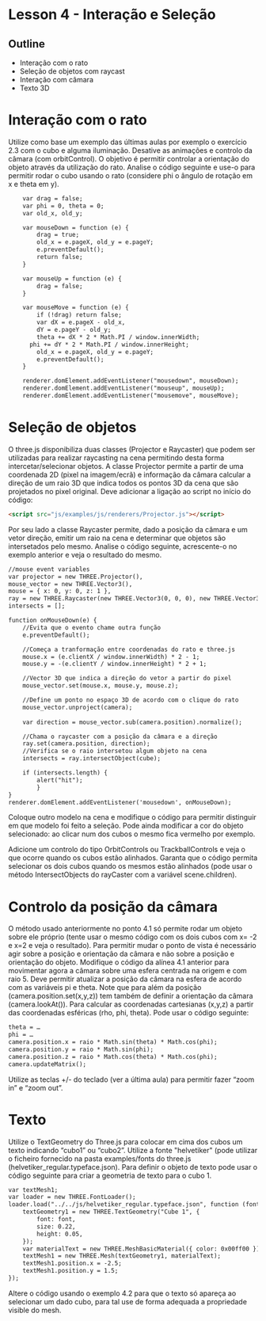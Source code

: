 # Lesson 4 - Interação e Seleção

## Outline
* Interação com o rato
* Seleção de objetos com raycast 
* Interação com câmara
* Texto 3D

# Interação com o rato
Utilize como base um exemplo das últimas aulas por exemplo o exercício 2.3 com o cubo e alguma iluminação. Desative as animações e controlo da câmara (com orbitControl).
O objetivo é permitir controlar a orientação do objeto através da utilização do rato.
Analise o código seguinte e use-o para permitir rodar o cubo usando o rato (considere phi o ângulo de rotação em x e theta em y).
``` html
    var drag = false;
    var phi = 0, theta = 0;
    var old_x, old_y;

    var mouseDown = function (e) {
        drag = true;
        old_x = e.pageX, old_y = e.pageY;
        e.preventDefault();
        return false;
    }

    var mouseUp = function (e) {
        drag = false;
    }

    var mouseMove = function (e) {
        if (!drag) return false;
        var dX = e.pageX - old_x,
        dY = e.pageY - old_y;
        theta += dX * 2 * Math.PI / window.innerWidth;
	  phi += dY * 2 * Math.PI / window.innerHeight;
        old_x = e.pageX, old_y = e.pageY;
        e.preventDefault();
    }

    renderer.domElement.addEventListener("mousedown", mouseDown);
    renderer.domElement.addEventListener("mouseup", mouseUp);
    renderer.domElement.addEventListener("mousemove", mouseMove);
``` 

# Seleção de objetos 
O three.js disponibiliza duas classes (Projector e Raycaster) que podem ser utilizadas para realizar raycasting na cena permitindo desta forma intercetar/selecionar objetos.
A classe Projector permite a partir de uma coordenada 2D (pixel na imagem/ecrã) e informação da câmara calcular a direção de um raio 3D que indica todos os pontos 3D da cena que são projetados no pixel original. Deve adicionar a ligação ao script no início do código: 
``` html
<script src="js/examples/js/renderers/Projector.js"></script>
``` 
Por seu lado a classe Raycaster permite, dado a posição da câmara e um vetor direção, emitir um raio na cena e determinar que objetos são intersetados pelo mesmo.
Analise o código seguinte, acrescente-o no exemplo anterior e veja o resultado do mesmo.
``` html
//mouse event variables
var projector = new THREE.Projector(),
mouse_vector = new THREE.Vector3(),
mouse = { x: 0, y: 0, z: 1 },
ray = new THREE.Raycaster(new THREE.Vector3(0, 0, 0), new THREE.Vector3(0, 0, 0)),
intersects = []; 

function onMouseDown(e) {
    //Evita que o evento chame outra função
    e.preventDefault();

    //Começa a tranformação entre coordenadas do rato e three.js
    mouse.x = (e.clientX / window.innerWidth) * 2 - 1;
    mouse.y = -(e.clientY / window.innerHeight) * 2 + 1;

    //Vector 3D que indica a direção do vetor a partir do pixel
    mouse_vector.set(mouse.x, mouse.y, mouse.z);

    //Define um ponto no espaço 3D de acordo com o clique do rato
    mouse_vector.unproject(camera);
                    
    var direction = mouse_vector.sub(camera.position).normalize();

    //Chama o raycaster com a posição da câmara e a direção 
    ray.set(camera.position, direction);
    //Verifica se o raio intersetou algum objeto na cena
    intersects = ray.intersectObject(cube);

    if (intersects.length) {
        alert("hit");
        }
}
renderer.domElement.addEventListener('mousedown', onMouseDown);
``` 
Coloque outro modelo na cena e modifique o código para permitir distinguir em que modelo foi feito a seleção. Pode ainda modificar a cor do objeto selecionado: ao clicar num dos cubos o mesmo fica vermelho por exemplo.

Adicione um controlo do tipo OrbitControls ou TrackballControls e veja o que ocorre quando os cubos estão alinhados. Garanta que o código permita selecionar os dois cubos quando os mesmos estão alinhados (pode usar o método IntersectObjects do rayCaster com a variável scene.children).

# Controlo da posição da câmara
O método usado anteriormente no ponto 4.1 só permite rodar um objeto sobre ele próprio (tente usar o mesmo código com os dois cubos com  x= -2 e x=2 e veja o resultado).
Para permitir mudar o ponto de vista é necessário agir sobre a posição e orientação da câmara e não sobre a posição e orientação do objeto.
Modifique o código da alínea 4.1 anterior para movimentar agora a câmara sobre uma esfera centrada na origem e com raio 5. Deve permitir atualizar a posição da câmara na esfera de acordo com as variáveis pi e theta. Note que para além da posição (camera.position.set(x,y,z)) tem também de definir a orientação da câmara (camera.lookAt()). Para calcular as coordenadas cartesianas (x,y,z) a partir das coordenadas esféricas (rho, phi, theta). 
Pode usar o código seguinte: 
``` html
theta = …
phi = …
camera.position.x = raio * Math.sin(theta) * Math.cos(phi);
camera.position.y = raio * Math.sin(phi);
camera.position.z = raio * Math.cos(theta) * Math.cos(phi);
camera.updateMatrix();
``` 
Utilize as teclas +/- do teclado (ver a última aula) para permitir fazer “zoom in” e “zoom out”.

# Texto 
Utilize o TextGeometry do Three.js para colocar em cima dos cubos um texto indicando “cubo1” ou “cubo2”. Utilize a fonte "helvetiker" (pode utilizar o ficheiro fornecido na pasta examples/fonts do three.js (helvetiker_regular.typeface.json). Para definir o objeto de texto pode usar o código seguinte para criar a geometria de texto para o cubo 1.
``` html
var textMesh1;
var loader = new THREE.FontLoader();
loader.load("../../js/helvetiker_regular.typeface.json", function (font) {
    textGeometry1 = new THREE.TextGeometry("Cube 1", {
        font: font,
        size: 0.22,
        height: 0.05,
    });
    var materialText = new THREE.MeshBasicMaterial({ color: 0x00ff00 });
    textMesh1 = new THREE.Mesh(textGeometry1, materialText);
    textMesh1.position.x = -2.5;
    textMesh1.position.y = 1.5;
});
``` 
Altere o código usando o exemplo 4.2 para que o texto só apareça ao selecionar um dado cubo, para tal use de forma adequada a propriedade visible do mesh.

